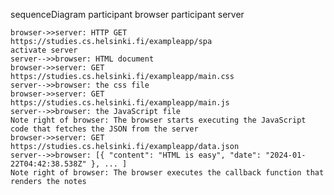 sequenceDiagram
participant browser
participant server

    browser->>server: HTTP GET https://studies.cs.helsinki.fi/exampleapp/spa
    activate server
    server-->>browser: HTML document
    browser->>server: GET https://studies.cs.helsinki.fi/exampleapp/main.css
    server-->>browser: the css file
    browser->>server: GET https://studies.cs.helsinki.fi/exampleapp/main.js
    server-->>browser: the JavaScript file
    Note right of browser: The browser starts executing the JavaScript code that fetches the JSON from the server
    browser->>server: GET https://studies.cs.helsinki.fi/exampleapp/data.json
    server-->>browser: [{ "content": "HTML is easy", "date": "2024-01-22T04:42:38.538Z" }, ... ]
    Note right of browser: The browser executes the callback function that renders the notes
